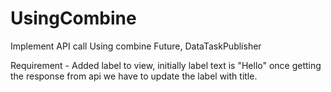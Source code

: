 # UsingCombine
Implement API call Using combine Future, DataTaskPublisher

Requirement - Added label to view, initially label text is "Hello" once getting the response from api we have to update the label with title.


